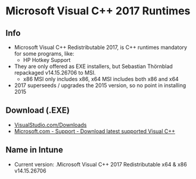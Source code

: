 # Microsoft Visual C++ 2017 Runtimes
## Info
* Microsoft Visual C++ Redistributable 2017, is C++ runtimes mandatory for some programs, like:
	* HP Hotkey Support
* They are only offered as EXE installers, but Sebastian Thörnblad repackaged v14.15.26706 to MSI.
	* x86 MSI only includes x86, x64 MSI includes both x86 and x64
* 2017 superseeds / upgrades the 2015 version, so no point in installing 2015

## Download (.EXE)
* [VisualStudio.com/Downloads](https://www.visualstudio.com/downloads/)
* [Microsoft.com - Support - Download latest supported Visual C++](https://support.microsoft.com/en-us/help/2977003/the-latest-supported-visual-c-downloads)

## Name in Intune
* Current version: .Microsoft Visual C++ 2017 Redistributable x64 & x86 v14.15.26706